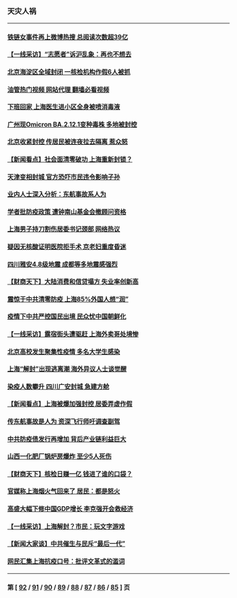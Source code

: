 ### 天灾人祸
---
#### [铁链女事件再上微博热搜 总阅读次数超39亿](../../pages/ncid280/n13742497.md?05221645) 
#### [【一线采访】“志愿者”诉沪乱象：再也不想去](../../pages/ncid280/n13742250.md?05221645) 
#### [北京海淀区全域封闭 一核检机构作假6人被抓](../../pages/ncid280/n13742147.md?05221645) 
#### [油管热门视频 网站代理 翻墙必看视频](http://209.222.30.114:81/youtube.html?05221645)
#### [下班回家 上海医生进小区全身被喷消毒液](../../pages/ncid280/n13742114.md?05221645) 
#### [广州现Omicron BA.2.12.1变种毒株 多地被封控](../../pages/ncid280/n13742084.md?05221645) 
#### [北京收紧封控 传居民被连夜拉去隔离 惹众怒](../../pages/ncid280/n13741578.md?05221645) 
#### [【新闻看点】社会面清零破功 上海重新封锁？](../../pages/ncid280/n13741869.md?05221645) 
#### [天津变相封城 官方恐吓市民违令影响子孙](../../pages/ncid280/n13741822.md?05221645) 
#### [业内人士深入分析：东航事故系人为](../../pages/ncid280/n13741672.md?05221645) 
#### [学者批防疫政策 遭钟南山基金会撤顾问资格](../../pages/ncid280/n13741527.md?05221645) 
#### [上海男子持刀割伤居委书记颈部 网络热议](../../pages/ncid280/n13741445.md?05221645) 
#### [疑因无核酸证明医院拒手术 京老妇重度昏迷](../../pages/ncid280/n13741364.md?05221645) 
#### [四川雅安4.8级地震 成都等多地震感强烈](../../pages/ncid280/n13741156.md?05221645) 
#### [【财商天下】大陆消费和信贷塌方 失业率创新高](../../pages/ncid280/n13741053.md?05221645) 
#### [震惊于中共清零防疫 上海85%外国人想“润”](../../pages/ncid280/n13740877.md?05221645) 
#### [疫情下中共严控国民出境 民众忧中国朝鲜化](../../pages/ncid280/n13740920.md?05221645) 
#### [【一线采访】露宿街头遭驱赶 上海外卖哥处境惨](../../pages/ncid280/n13739985.md?05221645) 
#### [北京高校发生聚集性疫情 多名大学生感染](../../pages/ncid280/n13740699.md?05221645) 
#### [上海“解封”出现逃离潮 海外异议人士谈觉醒](../../pages/ncid280/n13740625.md?05221645) 
#### [染疫人数攀升 四川广安封城 急建方舱](../../pages/ncid280/n13740581.md?05221645) 
#### [【新闻看点】上海被爆加强封控 居委弄虚作假](../../pages/ncid280/n13740247.md?05221645) 
#### [传东航事故是人为 资深飞行师吁调查副驾](../../pages/ncid280/n13740449.md?05221645) 
#### [中共防疫债发行再增加 背后产业链利益巨大](../../pages/ncid280/n13740260.md?05221645) 
#### [山西一化肥厂锅炉房爆炸 至少5人死伤](../../pages/ncid280/n13740340.md?05221645) 
#### [【财商天下】核检日赚一亿 钱进了谁的口袋？](../../pages/ncid280/n13740132.md?05221645) 
#### [官媒称上海烟火气回来了 居民：都是怒火](../../pages/ncid280/n13740202.md?05221645) 
#### [高盛大幅下修中国GDP增长 李克强开会救经济](../../pages/ncid280/n13739993.md?05221645) 
#### [【一线采访】上海解封？市民：玩文字游戏](../../pages/ncid280/n13740061.md?05221645) 
#### [【新闻大家谈】中共催生与民斥“最后一代”](../../pages/ncid280/n13739992.md?05221645) 
#### [网民汇集上海抗疫口号：批评文革式的滥词](../../pages/ncid280/n13739682.md?05221645) 

---
#### 第 [ [92](./92.md?05221645) / [91](./91.md?05221645) / [90](./90.md?05221645) / [89](./89.md?05221645) / [88](./88.md?05221645) / [87](./87.md?05221645) / [86](./86.md?05221645) / [85](./85.md?05221645) ] 页
